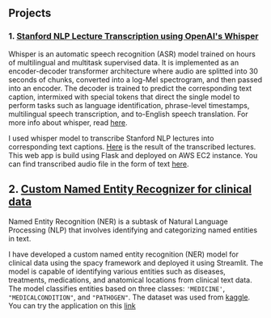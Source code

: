 ## Projects

### 1. [Stanford NLP Lecture Transcription using OpenAI's Whisper](http://3.14.28.154/)

Whisper is an automatic speech recognition (ASR) model trained on hours of multilingual and multitask supervised data. It is implemented as an encoder-decoder transformer architecture where audio are splitted into 30 seconds of chunks, converted into a log-Mel spectrogram, and then passed into an encoder. The decoder is trained to predict the corresponding text caption, intermixed with special tokens that direct the single model to perform tasks such as language identification, phrase-level timestamps, multilingual speech transcription, and to-English speech translation. For more info about whisper, read [here](https://openai.com/blog/whisper/).

I used whisper model to transcribe Stanford NLP lectures into corresponding text captions. [Here](http://3.14.28.154/) is the result of the transcribed lectures. This web app is build using Flask and deployed on AWS EC2 instance. You can find transcribed audio file in the form of text [here](https://github.com/nepalprabin/whisper-webapp/blob/main/Stanford_NLP_lecture_transcripts.zip).

## 2. [Custom Named Entity Recognizer for clinical data](https://nepalprabin-clinical-ner-visualizer-jb4wt5.streamlit.app/)

Named Entity Recognition (NER) is a subtask of Natural Language Processing (NLP) that involves identifying and categorizing named entities in text.

I have developed a custom named entity recognition (NER) model for clinical data using the spacy framework and deployed it using Streamlit.
The model is capable of identifying various entities such as diseases, treatments, medications, and anatomical locations from clinical text data.
The model classifies entities based on three classes: <code>'MEDICINE'</code>, <code>"MEDICALCONDITION"</code>, and <code>"PATHOGEN"</code>. The dataset was used from [kaggle](https://www.kaggle.com/datasets/finalepoch/medical-ner).
You can try the application on this [link](https://nepalprabin-clinical-ner-visualizer-jb4wt5.streamlit.app/)
